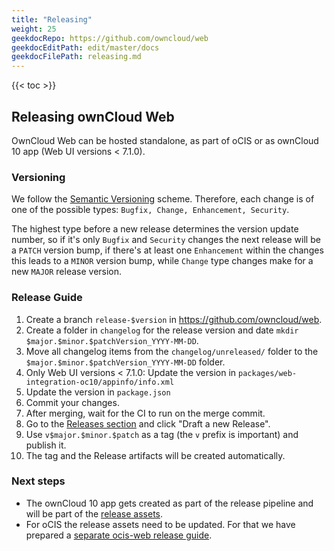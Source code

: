 ```yaml
---
title: "Releasing"
weight: 25
geekdocRepo: https://github.com/owncloud/web
geekdocEditPath: edit/master/docs
geekdocFilePath: releasing.md
---
```


{{< toc >}}

## Releasing ownCloud Web

OwnCloud Web can be hosted standalone, as part of oCIS or as ownCloud 10 app (Web UI versions < 7.1.0). 

### Versioning

We follow the [Semantic Versioning](https://semver.org/) scheme. Therefore, each change is of one of the possible types: `Bugfix, Change, Enhancement, Security`.

The highest type before a new release determines the version update number, so if it's only `Bugfix` and `Security` changes the next release will be a `PATCH` version bump, if there's at least one `Enhancement` within the changes this leads to a `MINOR` version bump, while `Change` type changes make for a new `MAJOR` release version.

### Release Guide

1. Create a branch `release-$version` in <https://github.com/owncloud/web>.
2. Create a folder in `changelog` for the release version and date `mkdir $major.$minor.$patchVersion_YYYY-MM-DD`.
3. Move all changelog items from the `changelog/unreleased/` folder to the `$major.$minor.$patchVersion_YYYY-MM-DD` folder.
4. Only Web UI versions < 7.1.0: Update the version in `packages/web-integration-oc10/appinfo/info.xml`
5. Update the version in `package.json`
6. Commit your changes.
7. After merging, wait for the CI to run on the merge commit.
8. Go to the [Releases section](https://github.com/owncloud/web/releases) and click "Draft a new Release".
9. Use `v$major.$minor.$patch` as a tag (the `v` prefix is important) and publish it.
10. The tag and the Release artifacts will be created automatically.

### Next steps

- The ownCloud 10 app gets created as part of the release pipeline and will be part of the [release assets](https://github.com/owncloud/web/releases).
- For oCIS the release assets need to be updated. For that we have prepared a [separate ocis-web release guide](https://owncloud.dev/extensions/web/releasing/).
